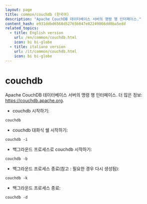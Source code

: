 ```yaml
---
layout: page
title: common/couchdb (한국어)
description: "Apache CouchDB 데이터베이스 서버의 명령 행 인터페이스."
content_hash: e931ddbd6568d52765b047e82249866dd8ba5edd
related_topics:
  - title: English version
    url: /en/common/couchdb.html
    icon: bi bi-globe
  - title: italiano version
    url: /it/common/couchdb.html
    icon: bi bi-globe
---
```

# couchdb

Apache CouchDB 데이터베이스 서버의 명령 행 인터페이스.
더 많은 정보: <https://couchdb.apache.org>.

- couchdb 시작하기:

`couchdb`

- couchdb 대화식 쉘 시작하기:

`couchdb -i`

- 백그라운드 프로세스로 couchdb 시작하기:

`couchdb -b`

- 백그라운드 프로세스 종료(참고 : 필요한 경우 다시 생성됨):

`couchdb -k`

- 백그라운드 프로세스 종료:

`couchdb -d`
